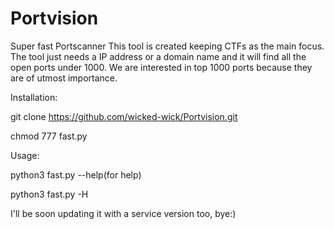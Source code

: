# Portvision
Super fast Portscanner
This tool is created keeping CTFs as the main focus.
The tool just needs a IP address or a domain name and it will find all the open ports under 1000.
We are interested in top 1000 ports because they are of utmost importance.

Installation:

git clone https://github.com/wicked-wick/Portvision.git

chmod 777 fast.py

Usage:

python3 fast.py --help(for help)

python3 fast.py -H<target>

I'll be soon updating it with a service version too, bye:)
